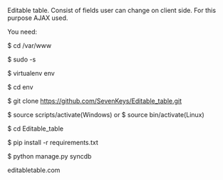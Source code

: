 Editable table. Consist of fields user can change on client side. For this purpose AJAX used.

You need:

$ cd /var/www

$ sudo -s

$ virtualenv env

$ cd env

$ git clone https://github.com/SevenKeys/Editable_table.git

$ source scripts/activate(Windows) or $ source bin/activate(Linux)

$ cd Editable_table

$ pip install -r requirements.txt

$ python manage.py syncdb

editabletable.com
